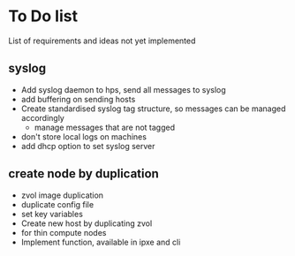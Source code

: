 
# To Do list

List of requirements and ideas not yet implemented

## syslog

- Add syslog daemon to hps, send all messages to syslog
- add buffering on sending hosts
- Create standardised syslog tag structure, so messages can be managed accordingly
    - manage messages that are not tagged
- don't store local logs on machines
- add dhcp option to set syslog server

## create node by duplication

- zvol image duplication
- duplicate config file
- set key variables
- Create new host by duplicating zvol
- for thin compute nodes
- Implement function, available in ipxe and cli


